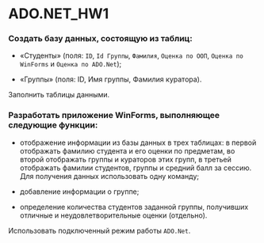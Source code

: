 # ADO.NET_HW1

### Создать базу данных, состоящую из таблиц:

* «Студенты» (поля: `ID`, `Id Группы`, `Фамилия`, `Оценка по ООП`, `Оценка по WinForms` и `Оценка по ADO.Net`);

* «Группы» (поля: ID, Имя группы, Фамилия куратора). 

Заполнить таблицы данными.


### Разработать приложение WinForms, выполняющее следующие функции:

* отображение информации из базы данных в  трех таблицах:  в первой отображать фамилию студента и его оценки по предметам, во второй отображать группы и кураторов этих групп, в третьей отображать фамилии студентов, группы и средний балл за сессию. Для получения данных использовать одну команду;

* добавление информации о группе; 

* определение количества студентов заданной группы, получивших отличные и неудовлетворительные оценки (отдельно).  

Использовать подключенный режим работы `ADO.Net`.

